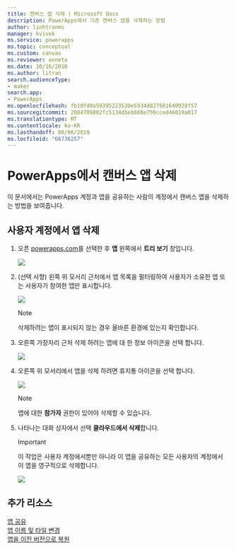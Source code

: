 ```yaml
---
title: 캔버스 앱 삭제 | Microsoft Docs
description: PowerApps에서 기존 캔버스 앱을 삭제하는 방법
author: linhtranms
manager: kvivek
ms.service: powerapps
ms.topic: conceptual
ms.custom: canvas
ms.reviewer: anneta
ms.date: 10/16/2016
ms.author: litran
search.audienceType:
- maker
search.app:
- PowerApps
ms.openlocfilehash: fb10fd0a59395223530e5934d827581640928f57
ms.sourcegitcommit: 2084789802fc5134dbeb888e759cced46019a017
ms.translationtype: MT
ms.contentlocale: ko-KR
ms.lasthandoff: 06/06/2019
ms.locfileid: "66736257"
---
```

# <a name="delete-a-canvas-app-from-powerapps"></a>PowerApps에서 캔버스 앱 삭제
이 문서에서는 PowerApps 계정과 앱을 공유하는 사람의 계정에서 캔버스 앱을 삭제하는 방법을 보여줍니다.

## <a name="delete-an-app-from-your-account"></a>사용자 계정에서 앱 삭제
1. 오픈 [powerapps.com](https://web.powerapps.com?utm_source=padocs&utm_medium=linkinadoc&utm_campaign=referralsfromdoc)를 선택한 후 **앱** 왼쪽에서 **트리 보기** 창입니다.
   
    ![](./media/delete-app/file-apps.png)
2. (선택 사항) 왼쪽 위 모서리 근처에서 앱 목록을 필터링하여 사용자가 소유한 앱 또는 사용자가 참여한 앱만 표시합니다.
   
    ![](./media/delete-app/filter-list.png)
   
    > [!NOTE]
   > 삭제하려는 앱이 표시되지 않는 경우 올바른 환경에 있는지 확인합니다.
3. 오른쪽 가장자리 근처 삭제 하려는 앱에 대 한 정보 아이콘을 선택 합니다.
   
    ![](./media/delete-app/app-options.png)
4. 오른쪽 위 모서리에서 앱을 삭제 하려면 휴지통 아이콘을 선택 합니다.
   
    ![](./media/delete-app/delete-icon.png)
   
    > [!NOTE]
   > 앱에 대한 **참가자** 권한이 있어야 삭제할 수 있습니다.
5. 나타나는 대화 상자에서 선택 **클라우드에서 삭제**합니다.  
   
    > [!IMPORTANT]
   > 이 작업은 사용자 계정에서뿐만 아니라 이 앱을 공유하는 모든 사용자의 계정에서 이 앱을 영구적으로 삭제합니다.
   
    ![](./media/delete-app/delete-button.png)

## <a name="more-resources"></a>추가 리소스
[앱 공유](share-app.md)  
[앱 이름 및 타일 변경](set-name-tile.md)  
[앱을 이전 버전으로 복원](restore-an-app.md)  

